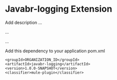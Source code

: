 # Javabr-logging Extension

Add description ...


...


...


Add this dependency to your application pom.xml

```
<groupId>ORGANIZATION_ID</groupId>
<artifactId>javabr-logging</artifactId>
<version>1.0.0-SNAPSHOT</version>
<classifier>mule-plugin</classifier>
```
